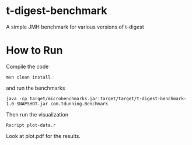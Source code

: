 t-digest-benchmark
==================

A simple JMH benchmark for various versions of t-digest

How to Run
==========

Compile the code

    mvn clean install

and run the benchmarks

    java -cp target/microbenchmarks.jar:target/target/t-digest-benchmark-1.0-SNAPSHOT.jar com.tdunning.Benchmark

Then run the visualization

    Rscript plot-data.r

Look at plot.pdf for the results.